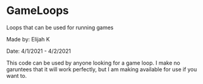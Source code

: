 # GameLoops
Loops that can be used for running games

Made by: Elijah K

Date: 4/1/2021 - 4/2/2021

This code can be used by anyone looking for a game loop. I make no garuntees that it will work perfectly, but I am making available for use if you want to.
